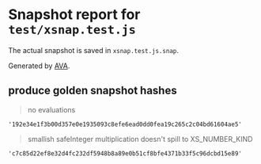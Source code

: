 # Snapshot report for `test/xsnap.test.js`

The actual snapshot is saved in `xsnap.test.js.snap`.

Generated by [AVA](https://avajs.dev).

## produce golden snapshot hashes

> no evaluations

    '192e34e1f3b00d357e0e1935093c8efe6ead0dd0fea19c265c2c04bd61604ae5'

> smallish safeInteger multiplication doesn't spill to XS_NUMBER_KIND

    'c7c85d22ef8e32d4fc232df5948b8a89e0b51cf8bfe4371b33f5c96dcbd15e89'
